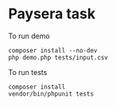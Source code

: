 # Paysera task

To run demo

    composer install --no-dev
    php demo.php tests/input.csv

To run tests

    composer install
    vendor/bin/phpunit tests
